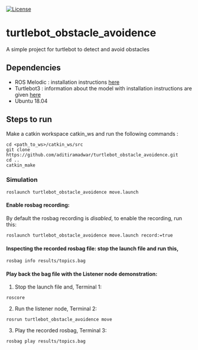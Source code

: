 [![License](https://img.shields.io/badge/License-BSD%203--Clause-blue.svg)](https://opensource.org/licenses/BSD-3-Clause)
# turtlebot_obstacle_avoidence
A simple project for turtlebot to detect and avoid obstacles
## Dependencies

-   ROS Melodic : installation instructions [here](http://wiki.ros.org/melodic/Installation/Ubuntu)
-   Turtlebot3 : information about the model with installation instructions are given [here](http://wiki.ros.org/turtlebot3)
-   Ubuntu 18.04
## Steps to run

Make a catkin workspace catkin_ws and run the following commands :

```
cd <path_to_ws>/catkin_ws/src
git clone https://github.com/aditiramadwar/turtlebot_obstacle_avoidence.git
cd ..
catkin_make
```
### Simulation

    roslaunch turtlebot_obstacle_avoidence move.launch
    
#### Enable rosbag recording:
By default the rosbag recording is *disabled*, to enable the recording, run this:

    roslaunch turtlebot_obstacle_avoidence move.launch record:=true

#### Inspecting the recorded rosbag file: stop the launch file and run this,

    rosbag info results/topics.bag
   
#### Play back the bag file with the Listener node demonstration: 
1. Stop the launch file and, Terminal 1:
```
roscore
```
 2. Run the listener node, Terminal 2:
```
rosrun turtlebot_obstacle_avoidence move
```
  3. Play the recorded rosbag, Terminal 3:
```
rosbag play results/topics.bag
```
